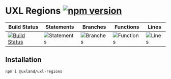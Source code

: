 # UXL Regions [![npm version](https://badge.fury.io/js/%40uxland%2Fuxl-regions.svg)](https://badge.fury.io/js/%40uxland%2Fuxl-regions)

| Build Status                                                                                                      | Statements                                    | Branches                                  | Functions                                   | Lines                               |
| ----------------------------------------------------------------------------------------------------------------- | --------------------------------------------- | ----------------------------------------- | ------------------------------------------- | ----------------------------------- |
| [![Build Status](https://api.travis-ci.org/uxland/uxl-regions.svg)](https://api.travis-ci.org/uxland/uxl-regions) | ![Statements](https://img.shields.io/badge/Coverage-85.25%25-yellow.svg 'Make me better!') | ![Branches](https://img.shields.io/badge/Coverage-78.26%25-red.svg 'Make me better!') | ![Functions](https://img.shields.io/badge/Coverage-70.69%25-red.svg 'Make me better!') | ![Lines](https://img.shields.io/badge/Coverage-87.27%25-yellow.svg 'Make me better!') |

## Installation

`npm i @uxland/uxl-regions`
